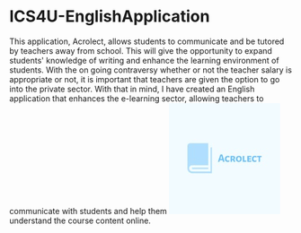 
# ICS4U-EnglishApplication
This application, Acrolect, allows students to communicate and be tutored by teachers away from school. This will give the opportunity to expand students' knowledge of writing and enhance the learning environment of students. With the on going contraversy whether or not the teacher salary is appropriate or not, it is important that teachers are given the option to go into the private sector. With that in mind, I have created an English application that enhances the e-learning sector, allowing teachers to communicate with students and help them ![Acrolect Logo](https://github.com/KevinT02/ICS4U-EnglishApplication/blob/master/logo(2).png) understand the course content online. 


